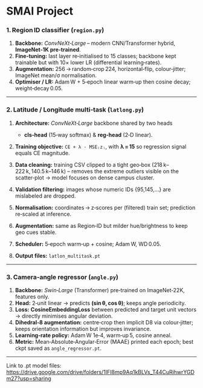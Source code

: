 #   SMAI Project



### **1. Region ID classifier (`region.py`)**

1. **Backbone:** *ConvNeXt‑Large* – modern CNN/Transformer hybrid, **ImageNet‑1K pre‑trained**.
2. **Fine‑tuning:** last layer re‑initialised to 15 classes; backbone kept trainable but with 10× lower LR (differential learning‑rates).
3. **Augmentation:** 256 → random‑crop 224, horizontal‑flip, colour‑jitter; ImageNet mean/σ normalisation.
4. **Optimiser / LR:** Adam W + 5‑epoch linear warm‑up then cosine decay; weight‑decay 0.05.


---

### **2. Latitude / Longitude multi‑task (`latlong.py`)**

1. **Architecture:** *ConvNeXt‑Large* backbone shared by two heads

   * **cls‑head** (15‑way softmax) & **reg‑head** (2‑D linear).
2. **Training objective:** `CE + λ · MSE₍z₎`, with **λ = 15** so regression signal equals CE magnitude.
3. **Data cleaning:** training CSV clipped to a tight geo‑box (218 k–222 k, 140.5 k–146 k) – removes the extreme outliers visible on the scatter‑plot → model focuses on dense campus cluster.
4. **Validation filtering:** images whose numeric IDs {95,145,…} are mislabeled are dropped.
5. **Normalisation:** coordinates → z‑scores per (filtered) train set; prediction re‑scaled at inference.
6. **Augmentation:** same as Region‑ID but milder hue/brightness to keep geo cues stable.
7. **Scheduler:** 5‑epoch warm‑up + cosine; Adam W, WD 0.05.
8. **Output files:** `latlon_multitask.pt`

---

### **3. Camera‑angle regressor (`angle.py`)**

1. **Backbone:** *Swin‑Large* (Transformer) pre‑trained on ImageNet‑22K, features only.
2. **Head:** 2‑unit linear → predicts **(sin θ, cos θ)**; keeps angle periodicity.
3. **Loss:** **CosineEmbeddingLoss** between predicted and target unit vectors → directly minimises angular deviation.
4. **Dihedral‑8 augmentation:** centre‑crop then implicit D8 via colour‑jitter; keeps orientation information but improves invariance.
5. **Learning‑rate policy:** Adam W 1e‑4, warm‑up 5, cosine anneal.
6. **Metric:** Mean‑Absolute‑Angular‑Error (MAAE) printed each epoch; best ckpt saved as `angle_regressor.pt`.


---


Link to .pt model files: https://drive.google.com/drive/folders/1IFI8mp9Aq1kBLVs_T44CuRihwrYGDm27?usp=sharing